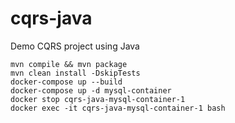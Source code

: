 # cqrs-java
Demo CQRS project using Java

```
mvn compile && mvn package
mvn clean install -DskipTests
docker-compose up --build
docker-compose up -d mysql-container
docker stop cqrs-java-mysql-container-1
docker exec -it cqrs-java-mysql-container-1 bash
```
